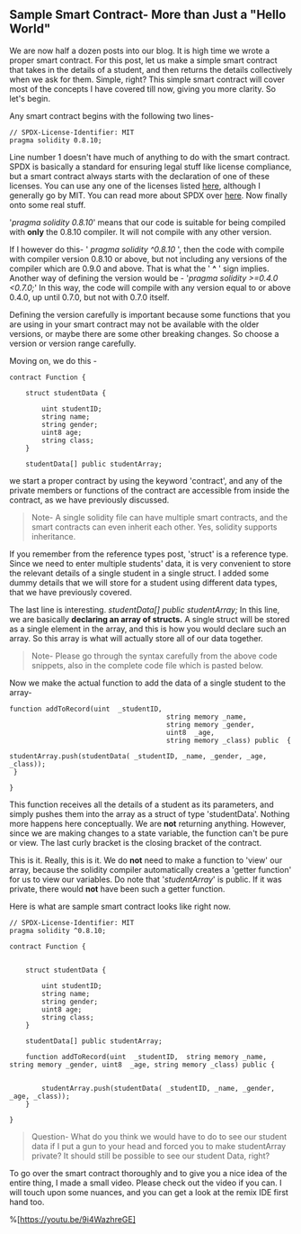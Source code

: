 ## Sample Smart Contract- More than Just a "Hello World"

We are now half a dozen posts into our blog. It is high time we wrote a proper smart contract. 
For this post, let us make a simple smart contract that takes in the details of a student, and then returns the details collectively when we ask for them. Simple, right?
This simple smart contract will cover most of the concepts I have covered till now, giving you more clarity. So let's begin.

Any smart contract begins with the following two lines-

```
// SPDX-License-Identifier: MIT
pragma solidity 0.8.10;
```

Line number 1 doesn't have much of anything to do with the smart contract. SPDX is basically a standard for ensuring legal stuff like license compliance, but a smart contract always starts with the declaration of one of these licenses. You can use any one of the licenses listed [here](https://spdx.dev/ids/#how), although I generally go by MIT. You can read more about SPDX over [here](https://en.wikipedia.org/wiki/Software_Package_Data_Exchange).
Now finally onto some real stuff.

'*pragma solidity 0.8.10*' means that our code is suitable for being compiled with **only** the 0.8.10 compiler. It will not compile with any other version.

If I however do this-
' *pragma solidity ^0.8.10* ', then the code with compile with compiler version 0.8.10 or above, but not including any versions of the compiler which are 0.9.0 and above. That is what the ' **^** ' sign implies. Another way of defining the version would be -
'*pragma solidity >=0.4.0 <0.7.0;*'
In this way, the code will compile with any version equal to or above 0.4.0, up until 0.7.0, but not with 0.7.0 itself. 

Defining the version carefully is important because some functions that you are using in your smart contract may not be available with the older versions, or maybe there are some other breaking changes. So choose a version or version range carefully.

Moving on, we do this -

```
contract Function {
        
    struct studentData {

        uint studentID;
        string name;
        string gender;
        uint8 age;
        string class;
    }
    
    studentData[] public studentArray;
```

we start a proper contract by using the keyword 'contract', and any of the private members or functions of the contract are accessible from inside the contract, as we have previously discussed.

> Note- A single solidity file can have multiple smart contracts, and the smart contracts can even inherit each other.
> Yes, solidity supports inheritance.

If you remember from the reference types post, 'struct' is a reference type. Since we need to enter multiple students' data, it is very convenient to store the relevant details of a single student in a single struct. I added some dummy details that we will store for a student using different data types, that we have previously covered.

The last line is interesting.
*studentData[] public studentArray;*
In this line, we are basically **declaring an array of structs.**
A single struct will be stored as a single element in the array, and this is how you would declare such an array.
So this array is what will actually store all of our data together.

> Note- Please go through the syntax carefully from the above code snippets, also in the complete code file which is pasted below.

Now we make the actual function to add the data of a single student to the array-

```
function addToRecord(uint  _studentID, 
                                       string memory _name, 
                                       string memory _gender, 
                                       uint8  _age,  
                                       string memory _class) public  {

studentArray.push(studentData( _studentID, _name, _gender, _age, _class));           
 }

}
```

This function receives all the details of a student as its parameters, and simply pushes them into the array as a struct of type 'studentData'. Nothing more happens here conceptually.
We are **not** returning anything.
However, since we are making changes to a state variable, the function can't be pure or view.
The last curly bracket is the closing bracket of the contract. 

This is it.
Really, this is it.
We do **not** need to make a function to 'view' our array, because the solidity compiler automatically creates a 'getter function' for us to view our variables. Do note that '*studentArray*' is public. If it was private, there would **not** have been such a getter function.

Here is what are sample smart contract looks like right now.


```
// SPDX-License-Identifier: MIT
pragma solidity ^0.8.10;

contract Function {

            
    struct studentData {

        uint studentID;
        string name;
        string gender;
        uint8 age;
        string class;
    }
    
    studentData[] public studentArray;

    function addToRecord(uint  _studentID,  string memory _name, string memory _gender, uint8  _age, string memory _class) public {


        studentArray.push(studentData( _studentID, _name, _gender, _age, _class));           
    }   

}
```

> Question- What do you think we would have to do to see our student data if I put a gun to your head and forced you to make studentArray private?
> It should still be possible to see our student Data, right?


To go over the smart contract thoroughly and to give you a nice idea of the entire thing, I made a small video. Please check out the video if you can. I will touch upon some nuances, and you can get a look at the remix IDE first hand too.

%[https://youtu.be/9i4WazhreGE]
